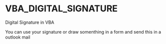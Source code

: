 # VBA_DIGITAL_SIGNATURE
Digital Signature in VBA

You can use your signature or draw somenthing in a form and send this in a outlook mail




